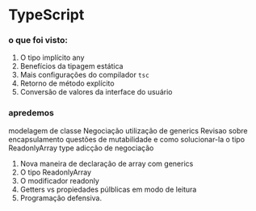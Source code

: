 # TypeScript

### o que foi visto:

1. O tipo implícito any
2. Benefícios da tipagem estática
3. Mais configurações do compilador `tsc`
4. Retorno de método explícito
5. Conversão de valores da interface do usuário

### apredemos

modelagem de classe Negociação
utilização de generics
Revisao sobre encapsulamento
questões de mutabilidade e como solucionar-la
o tipo ReadonlyArray type
adicção de negociação

1. Nova maneira de declaração de array com generics
2. O tipo ReadonlyArray
3. O modificador readonly
4. Getters vs propiedades  púlblicas em modo de leitura
5. Programação defensiva.